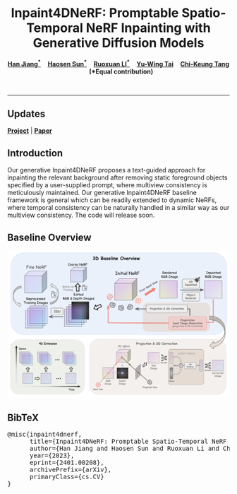 <p align="center">
  <h1 align="center">Inpaint4DNeRF: Promptable Spatio-Temporal NeRF Inpainting with Generative Diffusion Models</h1>
  <p align="center">
    <a href="https://openreview.net/profile?id=~Han_Jiang4"><strong>Han Jiang<sup>*</sup></strong></a>
    &nbsp;&nbsp;
    <a href="https://openreview.net/profile?id=~Haosen_Sun3"><strong>Haosen Sun<sup>*</sup></strong></a>
    &nbsp;&nbsp;
    <a href="https://openreview.net/profile?id=~Ruoxuan_LI1"><strong>Ruoxuan LI<sup>*</sup></strong></a>
    &nbsp;&nbsp;
    <a href="https://yuwingtai.github.io/"><strong>Yu-Wing Tai</strong></a>
    &nbsp;&nbsp;
    <a href="http://www.cs.ust.hk/~cktang/"><strong>Chi-Keung Tang</strong></a>
    &nbsp;&nbsp;
    <strong>(*Equal contribution)</strong></a>
  </p>
  <br>
</p>

---

## Updates
[**Project**](inpaint4dnerf.github.io//) | [**Paper**](https://arxiv.org/abs/2401.00208)

## Introduction
Our generative Inpaint4DNeRF proposes a text-guided approach for inpainting the relevant background after removing static foreground objects specified by a user-supplied prompt, where multiview consistency is meticulously maintained. Our generative Inpaint4DNeRF baseline framework is general which can be readily extended to dynamic NeRFs, where temporal consistency can be naturally handled in a similar way as our multiview consistency. The code will release soon.

## Baseline Overview
![avatar](Baseline.png)

## BibTeX
<pre>
@misc{inpaint4dnerf,
      title={Inpaint4DNeRF: Promptable Spatio-Temporal NeRF Inpainting with Generative Diffusion Models}, 
      author={Han Jiang and Haosen Sun and Ruoxuan Li and Chi-Keung Tang and Yu-Wing Tai},
      year={2023},
      eprint={2401.00208},
      archivePrefix={arXiv},
      primaryClass={cs.CV}
}
</pre>
